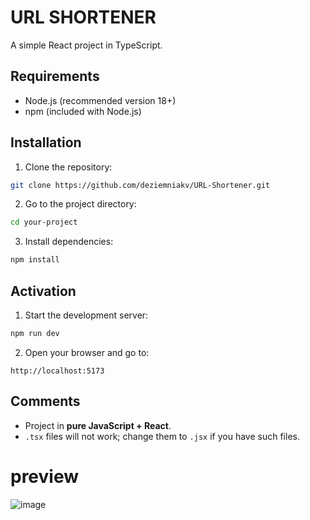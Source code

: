 # URL SHORTENER

A simple React project in TypeScript.

## Requirements

* Node.js (recommended version 18+)
* npm (included with Node.js)

## Installation

1. Clone the repository:

```bash
git clone https://github.com/deziemniakv/URL-Shortener.git
```

2. Go to the project directory:

```bash
cd your-project
```

3. Install dependencies:

```bash
npm install
```

## Activation

1. Start the development server:

```bash
npm run dev
```

2. Open your browser and go to:

```
http://localhost:5173
```

## Comments

* Project in **pure JavaScript + React**.
* `.tsx` files will not work; change them to `.jsx` if you have such files.

# preview

![image](https://i.imgur.com/X4ljOWU.png)
